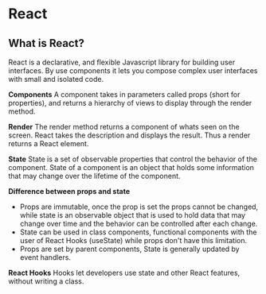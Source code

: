 # React

## What is React?
React is a declarative, and flexible Javascript library for building user interfaces. By use components it lets you compose complex user interfaces with small and isolated code.

**Components**
A component takes in parameters called props (short for properties), and returns a hierarchy of views to display through the render method.

**Render**
The render method returns a component of whats seen on the screen. React takes the description and displays the result. Thus a render returns a React element.

**State**
State is a set of observable properties that control the behavior of the component. State of a component is an object that holds some information that may change over the lifetime of the component.

**Difference between props and state**
- Props are immutable, once the prop is set the props cannot be changed, while state is an observable object that is used to hold data that may change over time and the behavior can be controlled after each change.
- State can be used in class components, functional components with the user of React Hooks (useState) while props don't have this limitation.
- Props are set by parent components, State is generally updated by event handlers. 

**React Hooks**
Hooks let developers use state and other React features, without writing a class.